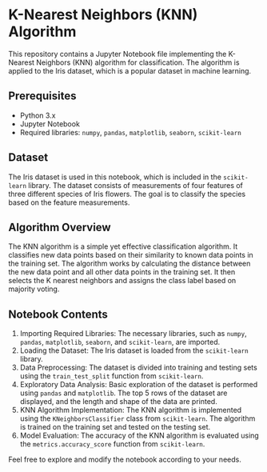 # K-Nearest Neighbors (KNN) Algorithm

This repository contains a Jupyter Notebook file implementing the K-Nearest Neighbors (KNN) algorithm for classification. The algorithm is applied to the Iris dataset, which is a popular dataset in machine learning.

## Prerequisites
- Python 3.x
- Jupyter Notebook
- Required libraries: `numpy`, `pandas`, `matplotlib`, `seaborn`, `scikit-learn`

## Dataset
The Iris dataset is used in this notebook, which is included in the `scikit-learn` library. The dataset consists of measurements of four features of three different species of Iris flowers. The goal is to classify the species based on the feature measurements.

## Algorithm Overview
The KNN algorithm is a simple yet effective classification algorithm. It classifies new data points based on their similarity to known data points in the training set. The algorithm works by calculating the distance between the new data point and all other data points in the training set. It then selects the K nearest neighbors and assigns the class label based on majority voting.

## Notebook Contents
1. Importing Required Libraries: The necessary libraries, such as `numpy`, `pandas`, `matplotlib`, `seaborn`, and `scikit-learn`, are imported.
2. Loading the Dataset: The Iris dataset is loaded from the `scikit-learn` library.
3. Data Preprocessing: The dataset is divided into training and testing sets using the `train_test_split` function from `scikit-learn`.
4. Exploratory Data Analysis: Basic exploration of the dataset is performed using `pandas` and `matplotlib`. The top 5 rows of the dataset are displayed, and the length and shape of the data are printed.
5. KNN Algorithm Implementation: The KNN algorithm is implemented using the `KNeighborsClassifier` class from `scikit-learn`. The algorithm is trained on the training set and tested on the testing set.
6. Model Evaluation: The accuracy of the KNN algorithm is evaluated using the `metrics.accuracy_score` function from `scikit-learn`.

Feel free to explore and modify the notebook according to your needs.
